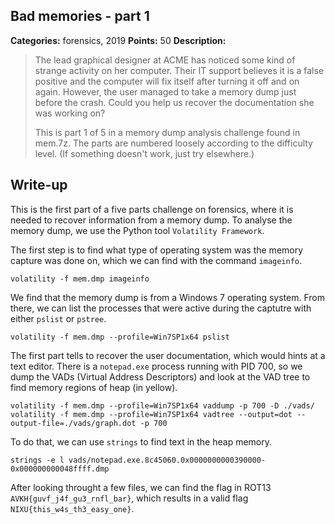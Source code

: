 ## Bad memories - part 1

**Categories:** forensics, 2019
**Points:** 50
**Description:**

>  The lead graphical designer at ACME has noticed some kind of strange
>  activity on her computer. Their IT support believes it is a false
>  positive and the computer will fix itself after turning it off and 
>  on again. However, the user managed to take a memory dump just before
>  the crash. Could you help us recover the documentation she was working on?
>  
>  
>  This is part 1 of 5 in a memory dump analysis challenge found in
>  mem.7z.  The parts are numbered loosely according to the 
>  difficulty level. (If something doesn't work, just try elsewhere.)
>  


## Write-up

This is the first part of a five parts challenge on forensics, where it is needed to recover information from a memory dump. 
To analyse the memory dump, we use the Python tool `Volatility Framework`.

The first step is to find what type of operating system was the memory capture was done on, which we can find with the command `imageinfo`.

```
volatility -f mem.dmp imageinfo
```

We find that the memory dump is from a Windows 7 operating system. From there, we can list the processes that were active during the captutre with either `pslist` or `pstree`.

```
volatility -f mem.dmp --profile=Win7SP1x64 pslist
```

The first part tells to recover the user documentation, which would hints at a text editor. There is a `notepad.exe` process running with PID 700, so we dump the VADs (Virtual Address Descriptors) and look at the VAD tree to find memory regions of heap (in yellow).

```
volatility -f mem.dmp --profile=Win7SP1x64 vaddump -p 700 -D ./vads/
volatility -f mem.dmp --profile=Win7SP1x64 vadtree --output=dot --output-file=./vads/graph.dot -p 700
```

To do that, we can use `strings` to find text in the heap memory.

```
strings -e l vads/notepad.exe.8c45060.0x0000000000390000-0x000000000048ffff.dmp 
```

After looking throught a few files, we can find the flag in ROT13 `AVKH{guvf_j4f_gu3_rnfl_bar}`, which results in a valid flag `NIXU{this_w4s_th3_easy_one}`.

